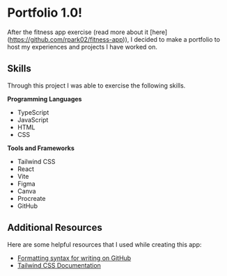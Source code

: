 # Portfolio 1.0!

After the fitness app exercise \(read more about it \[here\](https://github.com/rpark02/fitness-app)\), I decided to make a portfolio to host my experiences and projects I have worked on. 

## Skills
Through this project I was able to exercise the following skills.

**Programming Languages**
- TypeScript
- JavaScript
- HTML
- CSS

**Tools and Frameworks**
- Tailwind CSS
- React
- Vite
- Figma
- Canva
- Procreate
- GitHub

## Additional Resources
Here are some helpful resources that I used while creating this app:
- [Formatting syntax for writing on GitHub](https://docs.github.com/en/get-started/writing-on-github/getting-started-with-writing-and-formatting-on-github/basic-writing-and-formatting-syntax#lists)
- [Tailwind CSS Documentation](https://v2.tailwindcss.com/docs)
